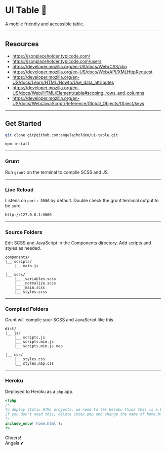 # UI Table :honeybee:

A mobile friendly and accessible table.

---

## Resources

-   https://jsonplaceholder.typicode.com/
-   https://jsonplaceholder.typicode.com/users
-   https://developer.mozilla.org/en-US/docs/Web/CSS/clip
-   https://developer.mozilla.org/en-US/docs/Web/API/XMLHttpRequest
-   https://developer.mozilla.org/en-US/docs/Learn/HTML/Howto/Use_data_attributes
-   https://developer.mozilla.org/en-US/docs/Web/HTML/Element/table#scoping_rows_and_columns
-   https://developer.mozilla.org/en-US/docs/Web/JavaScript/Reference/Global_Objects/Object/keys

---

## Get Started

```bash
git clone git@github.com:angelajholden/ui-table.git

npm install
```

---

### Grunt

Run `grunt` on the terminal to compile SCSS and JS.

---

### Live Reload

Listens on `port: 8000` by default. Double check the grunt terminal output to be sure.

```bash
http://127.0.0.1:8000
```

---

### Source Folders

Edit SCSS and JavaScript in the Components directory. Add scripts and styles as needed.

```
components/
|__ scripts/
    |__ main.js

|__ scss/
    |__ _variables.scss
    |__ _normalize.scss
    |__ _main.scss
    |__ styles.scss
```

---

### Compiled Folders

Grunt will compile your SCSS and JavaScript like this.

```
dist/
|__ js/
    |__ scripts.js
    |__ scripts.min.js
    |__ scripts.min.js.map

|__ css/
    |__ styles.css
    |__ styles.map.css
```

---

### Heroku

Deployed to Heroku as a `php` app.

```php
<?php
/*
To deploy static HTML projects, we need to let Heroku think this is a PHP app
If you don't need this, delete index.php and change the name of home.html to index.html
*/
include_once('home.html');
?>
```

Cheers!  
Angela :two_hearts:
